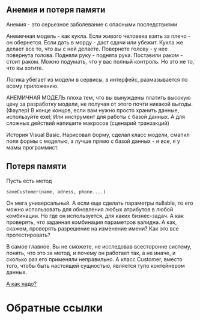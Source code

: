 ## Анемия и потеря памяти
Анемия - это серьезное заболевание с опасными последствиями

Анемечная модель - как кукла. Если живого человека взять за плечо - он обернется. Если дать в морду - даст сдачи или 
убежит. Кукла же делает все то, что вы с ней делаете. Повернете голову - у нее повернута голова. Подняли руку - поднята
рука. Поставили раком - стоит раком. Можно подумать, что у вас полный контроль. Но это не то, что вы хотите.

Логика убегает из модели в сервисы, в интерфейс, размазывается по всему приложению.

АНЕМИЧНАЯ МОДЕЛЬ плоха тем, что вы вынуждены платить высокую цену за разработку модели, 
не получая от этого почти никакой выгоды. (Фаулер)
В конце концов, если вам нужно просто хранить данные, используйте exel; Или инструмент для работы с базой данных.
А для сложных действий напишите макросов (сценарий транзакций)

История Visual Basic. Нарисовал форму, сделал класс модели, смапил поля формы с моделью, а лучше прямо с базой данных - и 
все, я у мамы программист. 

## Потеря памяти
Пусть есть метод 
```
saveCustomer(name, adress, phone....)

```
Он мега универсальный. А если еще сделать параметры nullable, то его можно использовать для обновления любых атрибутов в
 любой комбинации. Но где он используется, для каких бизнес-задач. А как проверять, что заданная комбинация параметров
 валидна. А как, скажем, проверять разрешение на изменение имени? Как это все протестировать?

B самое главное. Вы не сможете, не исследовав всесторонне систему, понять, что это за метод, и почему он работает так, а не 
иначе, и сколько раз его применяли неправильно. А класс Customer, вместо того, чтобы быть настоящей сущностью, является тупо
контейнером данных. 

[А как надо?](ubuqutios-language.md) 


# Обратные ссылки
